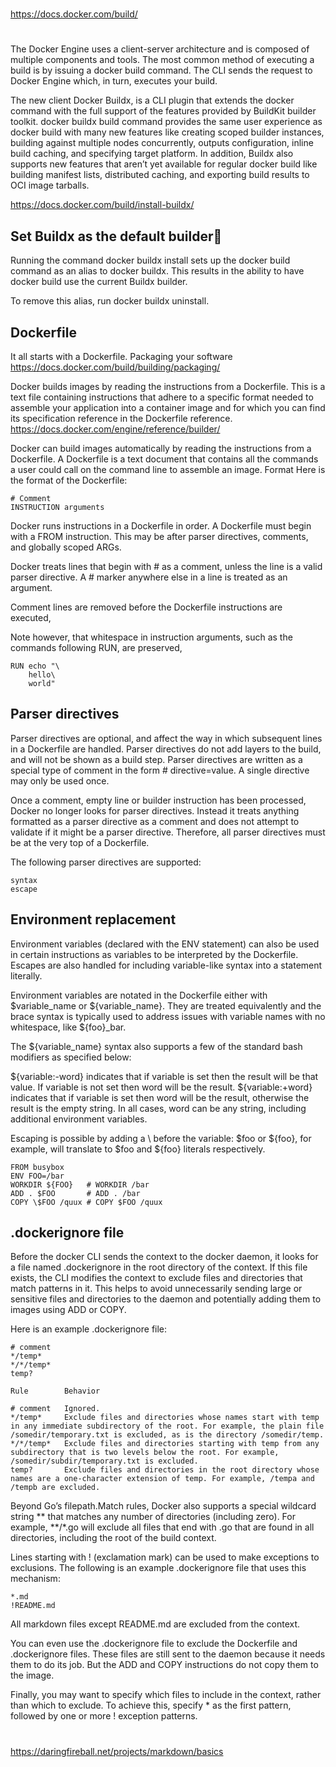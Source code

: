 #
https://docs.docker.com/build/
#

The Docker Engine uses a client-server architecture and is composed of multiple components and tools. The most common method of executing a build is by issuing a docker build command. The CLI sends the request to Docker Engine which, in turn, executes your build.

The new client Docker Buildx, is a CLI plugin that extends the docker command with the full support of the features provided by BuildKit builder toolkit. docker buildx build command provides the same user experience as docker build with many new features like creating scoped builder instances, building against multiple nodes concurrently, outputs configuration, inline build caching, and specifying target platform. In addition, Buildx also supports new features that aren’t yet available for regular docker build like building manifest lists, distributed caching, and exporting build results to OCI image tarballs.

https://docs.docker.com/build/install-buildx/

Set Buildx as the default builder🔗
--
Running the command docker buildx install sets up the docker build command as an alias to docker buildx. This results in the ability to have docker build use the current Buildx builder.

To remove this alias, run docker buildx uninstall.

Dockerfile
--
It all starts with a Dockerfile.
Packaging your software
https://docs.docker.com/build/building/packaging/

Docker builds images by reading the instructions from a Dockerfile. This is a text file containing instructions that adhere to a specific format needed to assemble your application into a container image and for which you can find its specification reference in the Dockerfile reference.
https://docs.docker.com/engine/reference/builder/

Docker can build images automatically by reading the instructions from a Dockerfile. A Dockerfile is a text document that contains all the commands a user could call on the command line to assemble an image.
Format
Here is the format of the Dockerfile:

    # Comment
    INSTRUCTION arguments

Docker runs instructions in a Dockerfile in order. A Dockerfile must begin with a FROM instruction. This may be after parser directives, comments, and globally scoped ARGs.

Docker treats lines that begin with # as a comment, unless the line is a valid parser directive. A # marker anywhere else in a line is treated as an argument.

Comment lines are removed before the Dockerfile instructions are executed,

Note however, that whitespace in instruction arguments, such as the commands following RUN, are preserved,

    RUN echo "\
        hello\
        world"

Parser directives
--
Parser directives are optional, and affect the way in which subsequent lines in a Dockerfile are handled. Parser directives do not add layers to the build, and will not be shown as a build step. Parser directives are written as a special type of comment in the form # directive=value. A single directive may only be used once.

Once a comment, empty line or builder instruction has been processed, Docker no longer looks for parser directives. Instead it treats anything formatted as a parser directive as a comment and does not attempt to validate if it might be a parser directive. Therefore, all parser directives must be at the very top of a Dockerfile.

The following parser directives are supported:

    syntax
    escape

Environment replacement
--
Environment variables (declared with the ENV statement) can also be used in certain instructions as variables to be interpreted by the Dockerfile. Escapes are also handled for including variable-like syntax into a statement literally.

Environment variables are notated in the Dockerfile either with $variable_name or ${variable_name}. They are treated equivalently and the brace syntax is typically used to address issues with variable names with no whitespace, like ${foo}_bar.

The ${variable_name} syntax also supports a few of the standard bash modifiers as specified below:

${variable:-word} indicates that if variable is set then the result will be that value. If variable is not set then word will be the result.
${variable:+word} indicates that if variable is set then word will be the result, otherwise the result is the empty string.
In all cases, word can be any string, including additional environment variables.

Escaping is possible by adding a \ before the variable: \$foo or \${foo}, for example, will translate to $foo and ${foo} literals respectively.

    FROM busybox
    ENV FOO=/bar
    WORKDIR ${FOO}   # WORKDIR /bar
    ADD . $FOO       # ADD . /bar
    COPY \$FOO /quux # COPY $FOO /quux

.dockerignore file
--
Before the docker CLI sends the context to the docker daemon, it looks for a file named .dockerignore in the root directory of the context. If this file exists, the CLI modifies the context to exclude files and directories that match patterns in it. This helps to avoid unnecessarily sending large or sensitive files and directories to the daemon and potentially adding them to images using ADD or COPY.

Here is an example .dockerignore file:

    # comment
    */temp*
    */*/temp*
    temp?

    Rule        Behavior

    # comment   Ignored.
    */temp*	    Exclude files and directories whose names start with temp in any immediate subdirectory of the root. For example, the plain file /somedir/temporary.txt is excluded, as is the directory /somedir/temp.
    */*/temp*   Exclude files and directories starting with temp from any subdirectory that is two levels below the root. For example, /somedir/subdir/temporary.txt is excluded.
    temp?       Exclude files and directories in the root directory whose names are a one-character extension of temp. For example, /tempa and /tempb are excluded.

Beyond Go’s filepath.Match rules, Docker also supports a special wildcard string ** that matches any number of directories (including zero). For example, **/*.go will exclude all files that end with .go that are found in all directories, including the root of the build context.

Lines starting with ! (exclamation mark) can be used to make exceptions to exclusions. The following is an example .dockerignore file that uses this mechanism:

    *.md
    !README.md

All markdown files except README.md are excluded from the context.

You can even use the .dockerignore file to exclude the Dockerfile and .dockerignore files. These files are still sent to the daemon because it needs them to do its job. But the ADD and COPY instructions do not copy them to the image.

Finally, you may want to specify which files to include in the context, rather than which to exclude. To achieve this, specify * as the first pattern, followed by one or more ! exception patterns.




#
https://daringfireball.net/projects/markdown/basics
#
